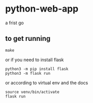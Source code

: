# python-web-app

a frist go

## to get running

```
make
```

or if you need to install flask

```
python3 -m pip install flask
python3 -m flask run
```

or according to virtual env and the docs

```
source venv/bin/activate
flask run
```

